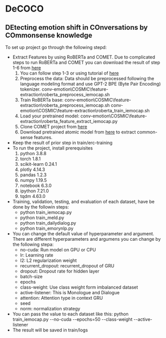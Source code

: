 # DeCOCO
## **DEtecting emotion shift in COnversations by COmmonsense knowledge**
To set up project go through the following stepd:
- Extract Features by using RoBERTa and COMET. Due to complicated steps to run RoBERTa and COMET you can download the result of step 1-6 from [here](https://drive.google.com/file/d/1TQYQYCoPtdXN2rQ1mR2jisjUztmOzfZr/view)
  1. You can follow step 1-3 or using tutorial of [here](https://github.com/pytorch/fairseq/blob/master/examples/roberta/README.pretraining.md)
  2. Preprocess the data: Data should be preprocessed following the language modeling format and use GPT-2 BPE (Byte Pair Encoding) tokenizer.
  conv-emotion\COSMIC\feature-extraction\roberta_preprocess_iemocap.sh
  3. Train RoBERTa base: conv-emotion\COSMIC\feature-extraction\roberta_preprocess_iemocap.sh
  conv-emotion\COSMIC\feature-extraction\roberta_train_iemocap.sh
  4. Load your pretrained model: conv-emotion\COSMIC\feature-extraction\roberta_feature_extract_iemocap.py
  5. Clone COMET project from [here](https://github.com/atcbosselut/comet-commonsense)
  6. Download pretrained atomic model from [here](https://drive.google.com/file/d/1vNi4TViLKX_V_wGVXfhpvKimqMjhGBNX/view?usp=sharing) to extract common-sense features.
- Keep the result of prior step in train/erc-training
- To run the project, install prerequisites
  1. python                    3.8.8
  2. torch                     1.8.1
  3. scikit-learn              0.24.1
  4. plotly                    4.14.3
  5. pandas                    1.2.3
  6. numpy                     1.19.5
  7. notebook                  6.3.0
  8. ipython                   7.21.0
  9. tqdm                      4.63.0
- Training, validation, testing, and evaluation of each dataset, have be done by the followin steps:
  - python train_iemocap.py
  - python train_meld.py
  - python train_dailydialog.py
  - python train_emorynlp.py
- You can change the default value of hyperparameter and argument. There are different hyperparameters and argumens you can change by the following stepa:
  - no-cuda: Run model on GPU or CPU
  - lr: Learning rate
  - l2: L2 regularization weight
  - recurrent_dropout: recurrent_dropout of GRU
  - dropout: Dropout rate for hidden layer
  - batch-size
  - epochs
  - class-weight: Use class weight form imbalanced dataset
  - active-listener: This is Monologue and Dialogue
  - attention: Attention type in context GRU
  - seed
  - norm: normalization strategy
- You can pass the value to each dataset like this: python train_iemocap.py --no-cuda --epochs=50 --class-weight --active-listener
- The result will be saved in train/logs
